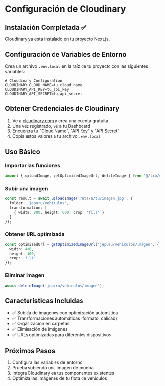 # Configuración de Cloudinary

## Instalación Completada ✅

Cloudinary ya está instalado en tu proyecto Next.js.

## Configuración de Variables de Entorno

Crea un archivo `.env.local` en la raíz de tu proyecto con las siguientes variables:

```env
# Cloudinary Configuration
CLOUDINARY_CLOUD_NAME=tu_cloud_name
CLOUDINARY_API_KEY=tu_api_key
CLOUDINARY_API_SECRET=tu_api_secret
```

## Obtener Credenciales de Cloudinary

1. Ve a [cloudinary.com](https://cloudinary.com) y crea una cuenta gratuita
2. Una vez registrado, ve a tu Dashboard
3. Encuentra tu "Cloud Name", "API Key" y "API Secret"
4. Copia estos valores a tu archivo `.env.local`

## Uso Básico

### Importar las funciones
```typescript
import { uploadImage, getOptimizedImageUrl, deleteImage } from '@/lib/cloudinary';
```

### Subir una imagen
```typescript
const result = await uploadImage('ruta/a/tu/imagen.jpg', {
  folder: 'jepuru/vehiculos',
  transformation: [
    { width: 800, height: 600, crop: 'fill' }
  ]
});
```

### Obtener URL optimizada
```typescript
const optimizedUrl = getOptimizedImageUrl('jepuru/vehiculos/imagen', {
  width: 400,
  height: 300,
  crop: 'fill'
});
```

### Eliminar imagen
```typescript
await deleteImage('jepuru/vehiculos/imagen');
```

## Características Incluidas

- ✅ Subida de imágenes con optimización automática
- ✅ Transformaciones automáticas (formato, calidad)
- ✅ Organización en carpetas
- ✅ Eliminación de imágenes
- ✅ URLs optimizadas para diferentes dispositivos

## Próximos Pasos

1. Configura las variables de entorno
2. Prueba subiendo una imagen de prueba
3. Integra Cloudinary en tus componentes existentes
4. Optimiza las imágenes de tu flota de vehículos 